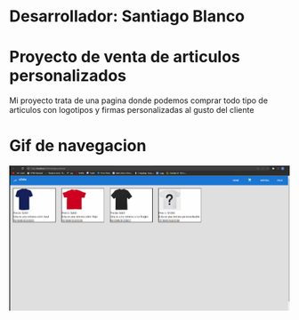 # Desarrollador: Santiago Blanco

# Proyecto de venta de articulos personalizados

Mi proyecto trata de una pagina donde podemos comprar todo tipo de articulos con logotipos y firmas personalizadas al gusto del cliente

# Gif de navegacion

![image](https://github.com/santiagoblanco8/xzeta-Blanco/blob/main/src/media/PrimeraEntregaFinal.gif)